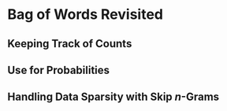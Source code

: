 # Bag of Words Revisited

## Keeping Track of Counts

## Use for Probabilities

## Handling Data Sparsity with Skip $n$-Grams
